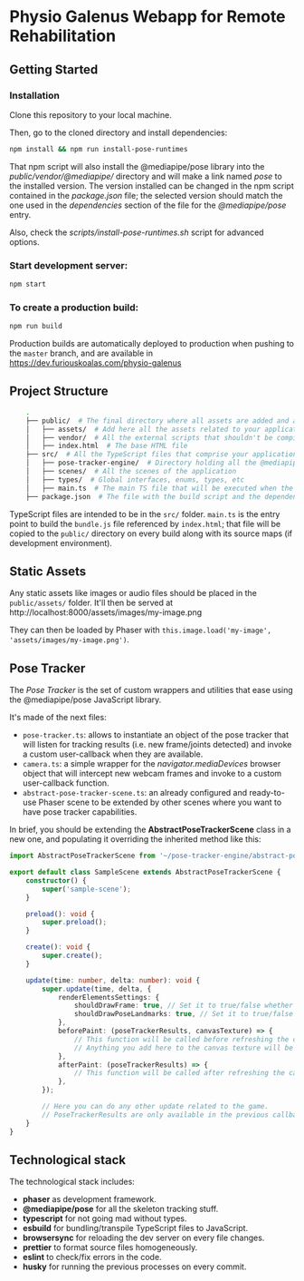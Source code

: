 # Physio Galenus Webapp for Remote Rehabilitation

## Getting Started

### Installation

Clone this repository to your local machine.

Then, go to the cloned directory and install dependencies:

```bash
npm install && npm run install-pose-runtimes
```

That npm script will also install the @mediapipe/pose library into the _public/vendor/@mediapipe/_ directory and will make a link named _pose_ to the installed version. The version installed can be changed in the npm script contained in the _package.json_ file; the selected version should match the one used in the _dependencies_ section of the file for the _@mediapipe/pose_ entry. 

Also, check the _scripts/install-pose-runtimes.sh_ script for advanced options.

### Start development server:

```bash
npm start
```

### To create a production build:

```bash
npm run build
```

Production builds are automatically deployed to production when pushing to the `master` branch, and are available
in https://dev.furiouskoalas.com/physio-galenus

## Project Structure

```bash
    .
    ├── public/  # The final directory where all assets are added and also where the final bundle.js will be store
    │   ├── assets/  # Add here all the assets related to your application
    │   ├── vendor/  # All the external scripts that shouldn't be compiled; mostly to hold the @mediapipe/pose WASM runtimes
    │   ├── index.html  # The base HTML file
    ├── src/  # All the TypeScript files that comprise your application
    │   ├── pose-tracker-engine/  # Directory holding all the @mediapipe/pose wrappers and utilities made for the application    
    │   ├── scenes/  # All the scenes of the application
    │   ├── types/  # Global interfaces, enums, types, etc
    │   ├── main.ts  # The main TS file that will be executed when the application runs
    ├── package.json  # The file with the build script and the dependencies
```

TypeScript files are intended to be in the `src/` folder. `main.ts` is the entry point to build the `bundle.js` file
referenced by `index.html`; that file will be copied to the `public/` directory on every build along with its source
maps (if development environment).

## Static Assets

Any static assets like images or audio files should be placed in the `public/assets/` folder. It'll then be served
at http://localhost:8000/assets/images/my-image.png

They can then be loaded by Phaser with `this.image.load('my-image', 'assets/images/my-image.png')`.

## Pose Tracker

The _Pose Tracker_ is the set of custom wrappers and utilities that ease using the @mediapipe/pose JavaScript library.

It's made of the next files:

- `pose-tracker.ts`: allows to instantiate an object of the pose tracker that will listen for tracking results (i.e. new
  frame/joints detected) and invoke a custom user-callback when they are available.
- `camera.ts`: a simple wrapper for the _navigator.mediaDevices_ browser object that will intercept new webcam frames
  and invoke to a custom user-callback function.
- `abstract-pose-tracker-scene.ts`: an already configured and ready-to-use Phaser scene to be extended by other scenes
  where you want to have pose tracker capabilities.

In brief, you should be extending the **AbstractPoseTrackerScene** class in a new one, and populating it overriding the
inherited method like this:

```typescript
import AbstractPoseTrackerScene from '~/pose-tracker-engine/abstract-pose-tracker-scene';

export default class SampleScene extends AbstractPoseTrackerScene {
    constructor() {
        super('sample-scene');
    }

    preload(): void {
        super.preload();
    }

    create(): void {
        super.create();
    }

    update(time: number, delta: number): void {
        super.update(time, delta, {
            renderElementsSettings: {
                shouldDrawFrame: true, // Set it to true/false whether you want to render the camera frame in the canvas texture
                shouldDrawPoseLandmarks: true, // Set it to true/false whether you want to render the pose landmarks (joints) along with their connections in the canvas texture
            },
            beforePaint: (poseTrackerResults, canvasTexture) => {
                // This function will be called before refreshing the canvas texture.
                // Anything you add here to the canvas texture will be rendered.
            },
            afterPaint: (poseTrackerResults) => {
                // This function will be called after refreshing the canvas texture.
            },
        });

        // Here you can do any other update related to the game.
        // PoseTrackerResults are only available in the previous callbacks, though.
    }
}
```

## Technological stack

The technological stack includes:

- **phaser** as development framework.
- **@mediapipe/pose** for all the skeleton tracking stuff.
- **typescript** for not going mad without types.
- **esbuild** for bundling/transpile TypeScript files to JavaScript.
- **browsersync** for reloading the dev server on every file changes.
- **prettier** to format source files homogeneously.
- **eslint** to check/fix errors in the code.
- **husky** for running the previous processes on every commit.

